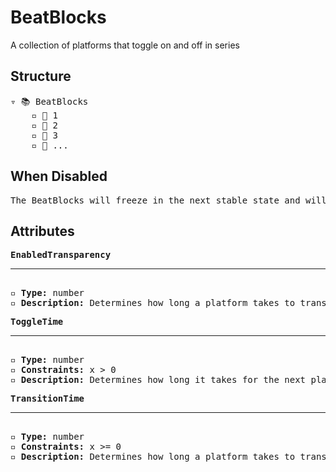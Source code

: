 # BeatBlocks

A collection of platforms that toggle on and off in series

## Structure
<pre>
▿ 📚 BeatBlocks
    ▫️ 🔲 1
    ▫️ 🔲 2
    ▫️ 🔲 3
    ▫️ 🔲 ...
</pre>

## When Disabled
<pre>
The BeatBlocks will freeze in the next stable state and will stop toggling
</pre>

## Attributes
<pre>
<b>EnabledTransparency</b>  
<hr>
▫️ <b>Type:</b> number  
▫️ <b>Description:</b> Determines how long a platform takes to transition to its next state. This helps the player know when the platforms will toggle
</pre>

<pre>
<b>ToggleTime</b>  
<hr>
▫️ <b>Type:</b> number  
▫️ <b>Constraints:</b> x > 0  
▫️ <b>Description:</b> Determines how long it takes for the next platform in the series to activate  
</pre>

<pre>
<b>TransitionTime</b>  
<hr>
▫️ <b>Type:</b> number  
▫️ <b>Constraints:</b> x >= 0  
▫️ <b>Description:</b> Determines how long a platform takes to transition to its next state. This helps the player know when the platforms will toggle. Setting this value to 0 will cause platforms to transition instantly
</pre>
